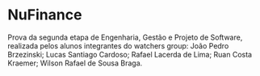 # NuFinance
Prova da segunda etapa de Engenharia, Gestão e Projeto de Software, realizada pelos alunos integrantes do watchers group: 
João Pedro Brzezinski;
Lucas Santiago Cardoso; 
Rafael Lacerda de Lima; 
Ruan Costa Kraemer;
Wilson Rafael de Sousa Braga.
